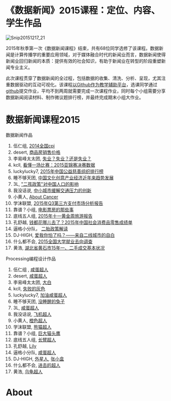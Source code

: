 

# 《数据新闻》2015课程：定位、内容、学生作品

![Snip20151217_21](/wp-content/uploads/2015/12/Snip20151217_21-1024x423.png)

2015年秋季第一次《数据新闻课程》结束，共有68位同学选修了该课程。数据新闻是计算传播学的重要应用领域，对于媒体融合时代的新闻业而言，数据新闻使得新闻业回归新闻的本质：提供有效的社会知识，有助于新闻业在转型的阶段重塑新闻专业主义。

此次课程贯穿了数据新闻的全过程，包括数据的收集、清洗、分析、呈现，尤其注重数据驱动的互动可视化。该课程[以Github作为教学辅助平台](https://github.com/data-journalism/djclass2015)，选课同学通过[github](https://github.com/data-journalism)提交作业，平均不到两周就需要完成一次课程作业，同时每个小组需要分享数据新闻阅读材料、制作微议题排行榜，并最终完成期末小组大作业。

# 数据新闻课程2015

数据新闻作品

  1. 伍仁组, [2014全国cpi](http://data-journalism.github.io/djclass2015/%E4%BC%8D%E4%BB%81%E7%BB%84/%E4%BC%8D%E4%BB%81%E7%BB%84%E6%9C%9F%E6%9C%AB%E5%A4%A7%E4%BD%9C%E4%B8%9A.html)
  2. desert, [商品房销售价格](http://data-journalism.github.io/djclass2015/desert/%E7%AC%AC%E5%8D%81%E6%AC%A1/echarts.html)
  3. 李易峰太太团, [失业？失业？还是失业？](http://data-journalism.github.io/djclass2015/%E6%9D%8E%E6%98%93%E5%B3%B0%E5%A4%AA%E5%A4%AA%E5%9B%A2/Final/%E6%9C%9F%E6%9C%AB%E4%BD%9C%E4%B8%9A.html)
  4. kcll, [看懂一场比赛：2015亚锦赛决赛数据](http://data-journalism.github.io/djclass2015/kcll/2015%E4%BA%9A%E9%94%A6%E8%B5%9B%E4%B8%AD%E5%9B%BD%E9%98%9F%E9%98%9F%E5%91%98%E5%BE%97%E5%88%86%E8%A1%A8%E7%8E%B0.html)
  5. luckylucky7, [2015年中国公益慈善组织排行榜](http://data-journalism.github.io/djclass2015/luckylucky7/%E6%9C%9F%E6%9C%AB%E5%A4%A7%E4%BD%9C%E4%B8%9A/2015%E5%B9%B4%E4%B8%AD%E5%9B%BD%E5%85%AC%E7%9B%8A%E6%85%88%E5%96%84%E7%BB%84%E7%BB%87%E6%8E%92%E8%A1%8C%E6%A6%9C.html)
  6. 睡不够天团, [中国文化创意产业经济近年来趋势发展](http://data-journalism.github.io/djclass2015/%E7%9D%A1%E4%B8%8D%E5%A4%9F%E5%A4%A9%E5%9B%A2/%E7%9D%A1%E4%B8%8D%E5%A4%9F%E5%A4%A9%E5%9B%A2%E7%AC%AC%E5%8D%81%E6%AC%A1%E4%BD%9C%E4%B8%9A.html)
  7. 3L, ["二孩政策"对中国人口的影响](http://data-journalism.github.io/djclass2015//3L/%E7%AC%AC%E5%8D%81%E6%AC%A1%EF%BC%9A%E6%9C%9F%E6%9C%AB%E4%BD%9C%E4%B8%9A%E3%80%903L%E5%B0%8F%E7%BB%84%E3%80%91.html)
  8. 我没话说, [中小城市缓解交通压力的创新](http://data-journalism.github.io/djclass2015/%E6%88%91%E6%B2%A1%E8%AF%B4%E8%AF%9D/FinalProject.html)
  9. 小黄人, [About Cancer](http://data-journalism.github.io/djclass2015/%E5%B0%8F%E9%BB%84%E4%BA%BA/final%20project/final%20project.html)
  10. 学沫联盟, [2015年Q3第三方支付市场分析报告](http://data-journalism.github.io/djclass2015/%E5%AD%A6%E6%B2%AB%E8%81%94%E7%9B%9F/6%E3%80%817%E3%80%818%E3%80%819%E3%80%81%E6%9C%9F%E6%9C%AB%E6%8F%90%E4%BA%A4%E6%96%87%E4%BB%B6/%E5%A4%A7%E6%9C%9F%E6%9C%AB/index.html)
  11. 靠谱？小组, [电影票房的那些事](http://data-journalism.github.io/djclass2015/%E9%9D%A0%E8%B0%B1%EF%BC%9F%E5%B0%8F%E7%BB%84/%E6%9C%9F%E6%9C%AB%E4%BD%9C%E4%B8%9A.html)
  12. 底线五人组, [2015年十一黄金周旅游报告](http://data-journalism.github.io/djclass2015/%E5%BA%95%E7%BA%BF%E4%BA%94%E4%BA%BA%E7%BB%84/%E6%9C%9F%E6%9C%AB%E4%BD%9C%E4%B8%9A.html)
  13. 孔舒越, [钱都花哪儿去了？2015年中国社会消费品零售成绩单](http://data-journalism.github.io/djclass2015/%E5%AD%94%E8%88%92%E8%B6%8A/final/2015%E5%B9%B4%E4%B8%AD%E5%9B%BD%E7%A4%BE%E4%BC%9A%E6%B6%88%E8%B4%B9%E5%93%81%E9%9B%B6%E5%94%AE%E6%88%90%E7%BB%A9%E5%8D%95.html)
  14. 逼格小分队， [二胎政策解读](http://data-journalism.github.io/djclass2015/%E9%80%BC%E6%A0%BC%E5%B0%8F%E5%88%86%E9%98%9F/final_group_project/index.html)
  15. DJ-HIGH, [爱我你怕了吗？——来自二线城市的自白](http://data-journalism.github.io/djclass2015/DJ-HIGH/%E5%A4%A7%E4%BD%9C%E4%B8%9A%E5%AE%9A%E7%A8%BFDJ--HIGH.html)
  16. 什么都不会, [2015全国大学就业去向调查](http://data-journalism.github.io/djclass2015/%E4%BB%80%E4%B9%88%E9%83%BD%E4%B8%8D%E4%BC%9A/%E6%9C%9F%E6%9C%AB%E4%BD%9C%E4%B8%9A.html)
  17. 黄浩, [湖北省黄石市15年一、二手成交基本状况](http://data-journalism.github.io/djclass2015/%E6%B5%A9%E6%B5%A9%E5%B0%8F%E7%BB%84/%E7%AC%AC%E5%8D%81%E6%AC%A1/Index3.html)

Processing编程设计作品

  1. 伍仁组 , [咸蛋超人](http://data-journalism.github.io/djclass2015/%E4%BC%8D%E4%BB%81%E7%BB%84/processing/zoog/web-export/index.html)
  2. desert, [咸蛋超人](http://data-journalism.github.io/djclass2015/desert/zoog/zoog.html)
  3. 李易峰太太团, [大白](http://data-journalism.github.io/djclass2015/%E6%9D%8E%E6%98%93%E5%B3%B0%E5%A4%AA%E5%A4%AA%E5%9B%A2/processing/zoog/web-export/)
  4. kcll, [失败的灰色](http://data-journalism.github.io/djclass2015/kcll/zoog/web-export/index.html)
  5. luckylucky7, [加油咸蛋超人](http://data-journalism.github.io/djclass2015/luckylucky7/zoog/web-export/)
  6. 睡不够天团, [没睡醒的兔子](http://data-journalism.github.io/djclass2015/%E7%9D%A1%E4%B8%8D%E5%A4%9F%E5%A4%A9%E5%9B%A2/sleepless1/zoog/web-export/)
  7. 3L, [咸蛋超人](http://data-journalism.github.io/djclass2015/3L/zoog/)
  8. 我没话说, [飞机超人](http://data-journalism.github.io/djclass2015/%E6%88%91%E6%B2%A1%E8%AF%B4%E8%AF%9D/web-export/)
  9. 小黄人, [橙色超人](http://data-journalism.github.io/djclass2015/%E5%B0%8F%E9%BB%84%E4%BA%BA/4zoog/zoog/web-export/)
  10. 学沫联盟, [熊猫超人](http://data-journalism.github.io/djclass2015/%E5%AD%A6%E6%B2%AB%E8%81%94%E7%9B%9F/xuemolianmeng/zoog_pde/web-export/)
  11. 靠谱？小组, [巨大猫头鹰](http://data-journalism.github.io/djclass2015/%E9%9D%A0%E8%B0%B1%EF%BC%9F%E5%B0%8F%E7%BB%84/zoog_pde/web-export/)
  12. 底线五人组, [长臂超人](http://data-journalism.github.io/djclass2015/%E5%BA%95%E7%BA%BF%E4%BA%94%E4%BA%BA%E7%BB%84/zoog/web-export/)
  13. 孔舒越, [Lily](http://data-journalism.github.io/djclass2015/%E5%AD%94%E8%88%92%E8%B6%8A/processing/Lily.html)
  14. 逼格小分队, [咸蛋超人](http://data-journalism.github.io/djclass2015/%E9%80%BC%E6%A0%BC%E5%B0%8F%E5%88%86%E9%98%9F/bgxiaofendui/zoog/web-export/)
  15. DJ-HIGH, [外星人](http://data-journalism.github.io/djclass2015/DJ-HIGH/zoog/web-export/), [张小盒](http://data-journalism.github.io/djclass2015/DJ-HIGH/%E5%BC%A0%E5%B0%8F%E7%9B%92/web-export/)
  16. 什么都不会, [进击的超人](http://data-journalism.github.io/djclass2015/%E4%BB%80%E4%B9%88%E9%83%BD%E4%B8%8D%E4%BC%9A/nothing%20can%20do/zoog/web-export/)
  17. 黄浩, [乌龟超人](http://data-journalism.github.io/djclass2015/%E6%B5%A9%E6%B5%A9%E5%B0%8F%E7%BB%84/zoog/web-export/)

#  About
